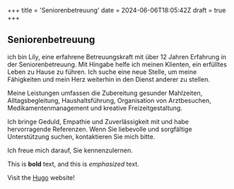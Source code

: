 +++
title = 'Seniorenbetreuung'
date = 2024-06-06T18:05:42Z
draft = true
+++

## Seniorenbetreuung

ich bin Lily, eine erfahrene Betreuungskraft mit über 12 Jahren Erfahrung in der Seniorenbetreuung. Mit Hingabe helfe ich meinen Klienten, ein erfülltes Leben zu Hause zu führen. Ich suche eine neue Stelle, um meine Fähigkeiten und mein Herz weiterhin in den Dienst anderer zu stellen.

Meine Leistungen umfassen die Zubereitung gesunder Mahlzeiten, Alltagsbegleitung, Haushaltsführung, Organisation von Arztbesuchen, Medikamentenmanagement und kreative Freizeitgestaltung.

Ich bringe Geduld, Empathie und Zuverlässigkeit mit und habe hervorragende Referenzen. Wenn Sie liebevolle und sorgfältige Unterstützung suchen, kontaktieren Sie mich bitte.

Ich freue mich darauf, Sie kennenzulernen.








This is **bold** text, and this is *emphasized* text.

Visit the [Hugo](https://gohugo.io) website!



